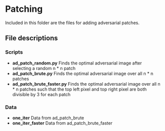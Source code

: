 # Patching

Included in this folder are the files for adding adversarial patches.

## File descriptions

### Scripts

* **ad_patch_random.py** Finds the optimal adversarial image after selecting a random n * n patch
* **ad_patch_brute.py** Finds the optimal adversarial image over all n * n patches
* **ad_patch_brute_faster.py** Finds the optimal adversarial image over all n * n patches such that the
top left pixel and top right pixel are both divisible by 3 for each patch

### Data

* **one_iter** Data from ad_patch_brute
* **one_iter_faster** Data from ad_patch_brute_faster